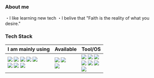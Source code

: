 ### About me
・I like learning new tech
・I belive that "Faith is the reality of what you desire."


### Tech Stack

|I am mainly using|Available|Tool/OS| 
|-----|-----|-----|
|<img src="https://img.shields.io/badge/-JAVA-FF160B?style=flat-square&logo=JAVA"/> <img src="https://img.shields.io/badge/-Spring-6DB33F?style=flat-square&logo=spring&logoColor=white"/> <img src="https://img.shields.io/badge/-Spring Boot-6DB33F?style=flat-square&logo=springboot&logoColor=white"/> <img src="https://img.shields.io/badge/-JavaScript-F7DF1E?style=flat-square&logo=javascript&logoColor=white"/> <img src="https://img.shields.io/badge/-HTML5-E34F26?style=flat-square&logo=html5&logoColor=white"/> <br> <img src="https://img.shields.io/badge/-Oracle Database-F80000?style=flat-square&logo=oracle"/> <img src="https://img.shields.io/badge/-PostgreSQL-4169E1?style=flat-square&logo=postgresql&logoColor=white"/> <img src="https://img.shields.io/badge/-Microsoft SQL Server-CC2927?style=flat-square&logo=microsoftsqlserver&logoColor=white"/> |<img src = "https://img.shields.io/badge/-C-A8B9CC?style=flat-square&logo=c&logoColor=white"/> <img src = "https://img.shields.io/badge/-C++-00599C?style=flat-square&logo=c%2B%2B&logoColor=white"/> <br> <img src="https://img.shields.io/badge/-MySQL-4479A1?style=flat-square&logo=mysql&logoColor=white"/> |<img src="https://img.shields.io/badge/-Eclipse-2C2255?style=flat-square&logo=eclipseide&logoColor=white"/> <img src="https://img.shields.io/badge/-Visual Studio-5C2D91?style=flat-square&logo=visualstudio&logoColor=white"/> <img src="https://img.shields.io/badge/-Visual Studio Code-007ACC?style=flat-square&logo=visualstudiocode&logoColor=white"/> <br> <img src="https://img.shields.io/badge/-VMware-607078?style=flat-square&logo=vmware&logoColor=white"/> <img src="https://img.shields.io/badge/-Ubuntu-E95420?style=flat-square&logo=ubuntu&logoColor=white"/> <img src="https://img.shields.io/badge/-Postman-FF6C37?style=flat-square&logo=postman&logoColor=white"/> <br> <img src="https://img.shields.io/badge/-Linux-FCC624?style=flat-square&logo=linux&logoColor=white"/>|

